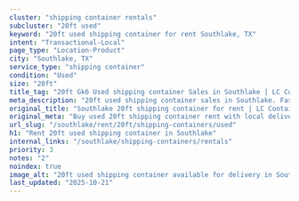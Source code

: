 ```yaml
---
cluster: "shipping container rentals"
subcluster: "20ft used"
keyword: "20ft used shipping container for rent Southlake, TX"
intent: "Transactional-Local"
page_type: "Location-Product"
city: "Southlake, TX"
service_type: "shipping container"
condition: "Used"
size: "20ft"
title_tag: "20ft Gk6 Used shipping container Sales in Southlake | LC Container"
meta_description: "20ft used shipping container sales in Southlake. Fast delivery, competitive pricing. Serving shipping containers area. Quote ID: FV7. Call (214) 524-4168 for your free quote today."
original_title: "Southlake 20ft shipping container for rent | LC Container"
original_meta: "Buy used 20ft shipping container rent with local delivery in Southlake, TX. LC Container — local Since 2003. Request a fast quote today."
url_slug: "/southlake/rent/20ft/shipping-containers/used"
h1: "Rent 20ft used shipping container in Southlake"
internal_links: "/southlake/shipping-containers/rentals"
priority: 3
notes: "2"
noindex: true
image_alt: "20ft used shipping container available for delivery in Southlake"
last_updated: "2025-10-21"
---
```


<!-- TODO: Add unique city/inventory copy, images, and internal links here. -->

